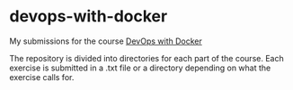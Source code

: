# devops-with-docker
My submissions for the course [DevOps with Docker](https://devopswithdocker.com/)

The repository is divided into directories for each part of the course. Each exercise is submitted in a .txt file or a directory depending on what the exercise calls for.
